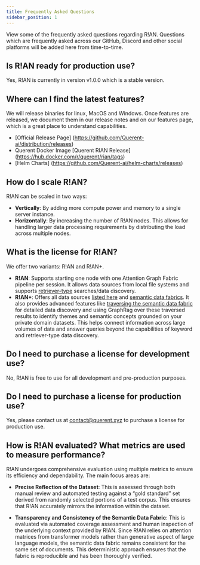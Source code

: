 ```yaml
---
title: Frequently Asked Questions
sidebar_position: 1
---
```


View some of the frequently asked questions regarding R!AN. Questions which are frequently asked across our GitHub, Discord and other social platforms will be added here from time-to-time.

## Is R!AN ready for production use?

Yes, R!AN is currently in version v1.0.0 which is a stable version.


## Where can I find the latest features?

We will release binaries for linux, MacOS and Windows. Once features are released, we document them in our release notes and on our features page, which is a great place to understand capabilities.
- [Official Release Page] (https://github.com/Querent-ai/distribution/releases) 
- Querent Docker Image [Querent RIAN Release] (https://hub.docker.com/r/querent/rian/tags)
- [Helm Charts] (https://github.com/Querent-ai/helm-charts/releases) 


## How do I scale R!AN?
R!AN can be scaled in two ways:

- **Vertically**: By adding more compute power and memory to a single server instance.
- **Horizontally**: By increasing the number of R!AN nodes. This allows for handling larger data processing requirements by distributing the load across multiple nodes.


## What is the license for R!AN?
We offer two variants: R!AN and R!AN+.

- **R!AN**: Supports starting one node with one Attention Graph Fabric pipeline per session. It allows data sources from local file systems and supports [retriever-type](../guides/retriever_traversar_review.md) searches/data discovery.
- **R!AN+**: Offers all data sources [listed here](../guides/data_sources.md) and [semantic data fabrics](../advanced/explore_data_fabric.md). It also provides advanced features like [traversing the semantic data fabric](../guides/retriever_traversar_review.md) for detailed data discovery and using GraphRag over these traversed results to identify themes and semantic concepts grounded on your private domain datasets. This helps connect information across large volumes of data and answer queries beyond the capabilities of keyword and retriever-type data discovery.

## Do I need to purchase a license for development use?
No, R!AN is free to use for all development and pre-production purposes.

## Do I need to purchase a license for production use?
Yes, please contact us at contact@querent.xyz to purchase a license for production use.

## How is R!AN evaluated? What metrics are used to measure performance?
R!AN undergoes comprehensive evaluation using multiple metrics to ensure its efficiency and dependability. The main focus areas are:

- **Precise Reflection of the Dataset**: This is assessed through both manual review and automated testing against a “gold standard” set derived from randomly selected portions of a test corpus. This ensures that R!AN accurately mirrors the information within the dataset.

- **Transparency and Consistency of the Semantic Data Fabric**: This is evaluated via automated coverage assessment and human inspection of the underlying context provided by R!AN. Since R!AN relies on attention matrices from transformer models rather than generative aspect of large language models, the semantic data fabric remains consistent for the same set of documents. This deterministic approach ensures that the fabric is reproducible and has been thoroughly verified.

